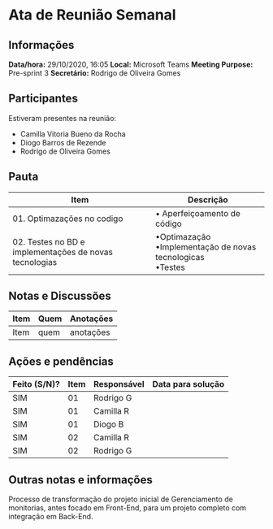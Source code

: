 # Ata de Reunião Semanal

## Informações
**Data/hora:** 29/10/2020, 16:05 
**Local:** Microsoft Teams 
**Meeting Purpose:** Pre-sprint 3
**Secretário:** Rodrigo de Oliveira Gomes

## Participantes
Estiveram presentes na reunião:
- Camilla Vitoria Bueno da Rocha
- Diogo Barros de Rezende
- Rodrigo de Oliveira Gomes

## Pauta

Item | Descrição
---- | ----
01. Optimazações no codigo | • Aperfeiçoamento de código<br>
02. Testes no BD e implementações de novas tecnologias | •Optimazação<br>•Implementação de novas tecnologicas<br>•Testes

## Notas e Discussões
Item     | Quem | Anotações |
-------- | ---- | ---- |
Item     | quem | anotações |


## Ações e pendências
| Feito (S/N)? | Item | Responsável | Data para solução |
|--------------| ---- | ------------- | --------------- |
|   SIM        |  01  | Rodrigo G     |                 |
|   SIM        |  01  | Camilla R     |                 |
|   SIM        |  01  | Diogo B       |                 |
|   SIM        |  02  | Camilla R     |                 |
|   SIM        |  02  | Rodrigo G     |                 |

## Outras notas e informações
Processo de transformação do projeto inicial de Gerenciamento de monitorias,
antes focado em Front-End, para um projeto completo com integração em Back-End.
